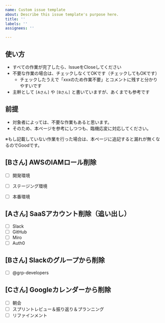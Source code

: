 ```yaml
---
name: Custom issue template
about: Describe this issue template's purpose here.
title: ''
labels: ''
assignees: ''

---
```



## 使い方

- すべての作業が完了したら、IssueをCloseしてください
- 不要な作業の場合は、チェックしなくてOKです（チェックしてもOKです）
  - チェックしたうえで「xxxのため作業不要」とコメントに残すと分かりやすいです
- 主幹として `[Aさん]` や `[Bさん]` と書いていますが、あくまでも参考です

## 前提

- 対象者によっては、不要な作業もあると思います。
- そのため、本ページを参考にしつつも、臨機応変に対応してください。

※もし記載していない作業を行った場合は、本ページに追記すると漏れが無くなるのでGoodです。


## [Bさん] AWSのIAMロール削除

- [ ] 開発環境
- [ ] ステージング環境
- [ ] 本番環境


## [Aさん] SaaSアカウント削除（追い出し）

- [ ] Slack
- [ ] GitHub
- [ ] Miro
- [ ] Auth0

## [Bさん] Slackのグループから削除

- [ ] @grp-developers

## [Cさん] Googleカレンダーから削除

- [ ] 朝会
- [ ] スプリントレビュー＆振り返り＆プランニング
- [ ] リファインメント
